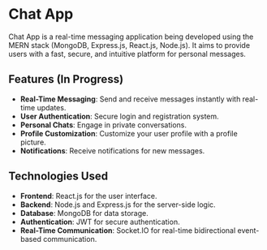 # Chat App

Chat App is a real-time messaging application being developed using the MERN stack (MongoDB, Express.js, React.js, Node.js). It aims to provide users with a fast, secure, and intuitive platform for personal messages.

## Features (In Progress)

- **Real-Time Messaging**: Send and receive messages instantly with real-time updates.
- **User Authentication**: Secure login and registration system.
- **Personal Chats**: Engage in private conversations.
- **Profile Customization**: Customize your user profile with a profile picture.
- **Notifications**: Receive notifications for new messages.

## Technologies Used

- **Frontend**: React.js for the user interface.
- **Backend**: Node.js and Express.js for the server-side logic.
- **Database**: MongoDB for data storage.
- **Authentication**: JWT for secure authentication.
- **Real-Time Communication**: Socket.IO for real-time bidirectional event-based communication.


